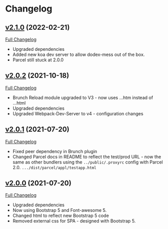 # Changelog

## [v2.1.0](https://github.com/DaveO-Home/dodex/tree/v2.1.0) (2022-02-21)
[Full Changelog](https://github.com/DaveO-Home/embedded-acceptance-tests-react/compare/v2.0.2...v2.1.0)

* Upgraded dependencies
* Added new koa dev server to allow dodex-mess out of the box.
* Parcel still stuck at 2.0.0

## [v2.0.2](https://github.com/DaveO-Home/dodex/tree/v2.0.2) (2021-10-18)

[Full Changelog](https://github.com/DaveO-Home/embedded-acceptance-tests-react/compare/v2.0.1...v2.0.2)

* Brunch Reload module upgraded to V3 - now uses ...htm instead of ...html
* Upgraded dependencies
* Upgraded Webpack-Dev-Server to v4 - configuration changes

## [v2.0.1](https://github.com/DaveO-Home/dodex/tree/v2.0.1) (2021-07-20)

[Full Changelog](https://github.com/DaveO-Home/embedded-acceptance-tests-react/compare/v2.0.0...v2.0.1)

* Fixed peer dependency in Brunch plugin
* Changed Parcel docs in README to reflect the test/prod URL - now the same as other bundlers using the `../public/.proxyrc` config with Parcel 2.0. `.../dist/parcel/appl/testapp.html`

## [v2.0.0](https://github.com/DaveO-Home/dodex/tree/v2.0.0) (2021-07-20)

[Full Changelog](https://github.com/DaveO-Home/embedded-acceptance-tests-react/compare/v1.1.0...v2.0.0)

* Upgraded dependencies
* Now using Bootstrap 5 and Font-awesome 5.
* Changed html to reflect new Bootstrap 5 code
* Removed external css for SPA - designed with Bootstrap 5.
